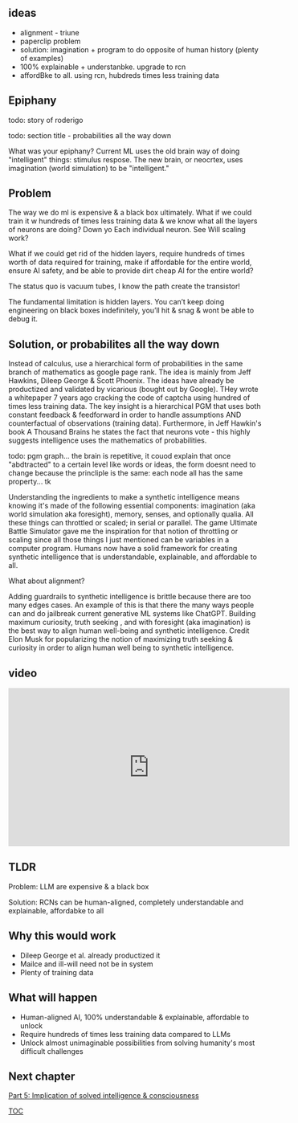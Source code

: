 
## ideas
- alignment - triune
- paperclip problem
- solution: imagination + program to do opposite of human history (plenty of examples)
- 100% explainable + understanbke. upgrade to rcn
- affordBke to all. using rcn, hubdreds times less training data


## Epiphany
 todo: story of roderigo

 todo: section title - probabilities all the way down

What was your epiphany? Current ML uses the old brain way of doing "intelligent" things: stimulus respose. The new brain, or neocrtex, uses imagination (world simulation) to be "intelligent."


## Problem
The way we do ml is expensive & a black box ultimately. What if we could train it w hundreds of times less training data & we know what all the layers of neurons are doing? Down yo Each individual neuron. See Will scaling work?

What if we could get rid of the hidden layers, require hundreds of times worth of data required for training, make if affordable for the entire world, ensure AI safety, and be able to provide dirt cheap AI for the entire world?

The status quo is vacuum tubes, I know the path create the transistor!

The fundamental limitation is hidden layers. You can’t keep doing engineering on black boxes indefinitely, you’ll hit & snag & wont be able to debug it.


## Solution, or probabilites all the way down

Instead of calculus, use a hierarchical form of probabilities in the same branch of mathematics as google page rank. The idea is mainly from Jeff Hawkins, Dileep George & Scott Phoenix. The ideas have already be productized and validated by vicarious (bought out by Google). THey wrote a whitepaper 7 years ago cracking the code of captcha using hundred of times less training data. The key insight is a hierarchical PGM that uses both constant feedback & feedforward in order to handle assumptions AND counterfactual of observations (training data). Furthermore, in Jeff Hawkin's book A Thousand Brains he states the fact that neurons vote - this highly suggests intelligence uses the mathematics of probabilities.

todo: pgm graph... the brain is repetitive, it couod explain that once "abdtracted" to a certain level like words or ideas, the form doesnt need to change because the princliple is the same: each node all has the same property... tk

Understanding the ingredients to make a synthetic intelligence means knowing it's made of the following essential components: imagination (aka world simulation aka foresight), memory, senses, and optionally qualia. All these things can throttled or scaled; in serial or parallel. The game Ultimate Battle Simulator gave me the inspiration for that notion of throttling or scaling since all those things I just mentioned can be variables in a computer program. Humans now have a solid framework for creating synthetic intelligence that is understandable, explainable, and affordable to all.

What about alignment?

Adding guardrails to synthetic intelligence is brittle because there are too many edges cases. An example of this is that there the many ways people can and do jailbreak current generative ML systems like ChatGPT. Building maximum curiosity, truth seeking , and with foresight (aka imagination) is the best way to align human well-being and synthetic intelligence. Credit Elon Musk for popularizing the notion of maximizing truth seeking & curiosity in order to align human well being to synthetic intelligence.

## video
<iframe width="560" height="315" src="https://www.youtube.com/embed/JNepghYjlc4" frameborder="0" allow="autoplay; encrypted-media" allowfullscreen></iframe>

## TLDR
Problem: LLM are expensive & a black box

Solution: RCNs can be human-aligned, completely understandable and explainable, affordabke to all

## Why this would work
- Dileep George et al. already productized it
- Mailce and ill-will need not be in system
- Plenty of training data

## What will happen
- Human-aligned AI, 100% understandable & explainable, affordable to unlock
- Require hundreds of times less training data compared to LLMs
- Unlock almost unimaginable possibilities from solving humanity's most difficult challenges

## Next chapter
[Part 5: Implication of solved intelligence & consciousness](Part5-implications-of-solved-intelligence.md)

[TOC](https://pebreo.github.io/)
